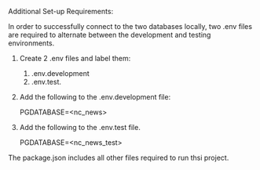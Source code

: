 Additional Set-up Requirements:

In order to successfully connect to the two databases locally, two .env files are required to alternate between the development and testing environments.

1. Create 2 .env files and label them:

   1. .env.development
   2. .env.test.

2. Add the following to the .env.development file:

   PGDATABASE=<nc_news>

3. Add the following to the .env.test file.

   PGDATABASE=<nc_news_test>

The package.json includes all other files required to run thsi project.
